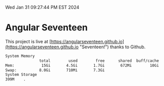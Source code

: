 Wed Jan 31 09:27:44 PM EST 2024

# Angular Seventeen


This project is live at [https://angularseventeen.github.io](https://angularseventeen.github.io "Seventeen!") thanks to Github.

```bash
System Memory
               total        used        free      shared  buff/cache   available
Mem:            15Gi       4.5Gi       1.7Gi       672Mi        10Gi        10Gi
Swap:          8.0Gi       710Mi       7.3Gi
System Storage
399M	.
